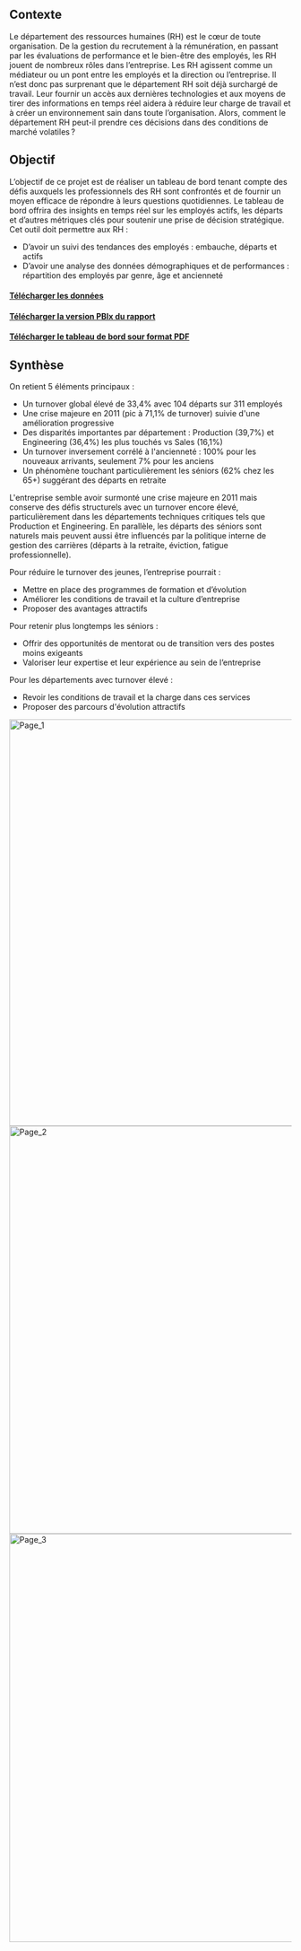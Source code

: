 ## Contexte
Le département des ressources humaines (RH) est le cœur de toute organisation. De la gestion du recrutement à la rémunération, en passant par les évaluations de performance et le bien-être des employés, les RH jouent de nombreux rôles dans l’entreprise. Les RH agissent comme un médiateur ou un pont entre les employés et la direction ou l’entreprise. Il n’est donc pas surprenant que le département RH soit déjà surchargé de travail. Leur fournir un accès aux dernières technologies et aux moyens de tirer des informations en temps réel aidera à réduire leur charge de travail et à créer un environnement sain dans toute l’organisation.
Alors, comment le département RH peut-il prendre ces décisions dans des conditions de marché volatiles ? 

## Objectif
L’objectif de ce projet est de réaliser un tableau de bord tenant compte des défis auxquels les professionnels des RH sont confrontés et de fournir un moyen efficace de répondre à leurs questions quotidiennes.  Le tableau de bord offrira des insights en temps réel sur les employés actifs, les départs et d’autres métriques clés pour soutenir une prise de décision stratégique. 
Cet outil doit permettre aux RH : 
-	D’avoir  un suivi des tendances des employés : embauche, départs et actifs
-	D’avoir une analyse des données démographiques et de performances : répartition des employés par genre, âge et ancienneté

#### [Télécharger les données](https://github.com/Hines98/HR-Analysis_PBI_project/blob/main/HR-Data.xlsx)
#### [Télécharger la version PBIx du rapport](https://github.com/Hines98/Analyse_donnees_RH_PBI/blob/main/Report_HR_Analysis.pbix)
#### [Télécharger le tableau de bord sour format PDF](https://github.com/Hines98/Analyse_donnees_RH_PBI/blob/main/HR%20Analysis%20Dashboard.pdf)


## Synthèse
On retient 5 éléments principaux :
- Un turnover global élevé de 33,4% avec 104 départs sur 311 employés
- Une crise majeure en 2011 (pic à 71,1% de turnover) suivie d'une amélioration progressive
- Des disparités importantes par département : Production (39,7%) et Engineering (36,4%) les plus touchés vs Sales (16,1%)
- Un turnover inversement corrélé à l'ancienneté : 100% pour les nouveaux arrivants, seulement 7% pour les anciens
- Un phénomène touchant particulièrement les séniors (62% chez les 65+) suggérant des départs en retraite

L'entreprise semble avoir surmonté une crise majeure en 2011 mais conserve des défis structurels avec un turnover encore élevé, particulièrement dans les départements techniques critiques tels que Production et Engineering. En parallèle, les départs des séniors sont naturels mais peuvent aussi être influencés par la politique interne de gestion des carrières (départs à la retraite, éviction, fatigue professionnelle).

Pour réduire le turnover des jeunes, l’entreprise pourrait :
- Mettre en place des programmes de formation et d’évolution
- Améliorer les conditions de travail et la culture d’entreprise
- Proposer des avantages attractifs
  
Pour retenir plus longtemps les séniors :
- Offrir des opportunités de mentorat ou de transition vers des postes moins exigeants
- Valoriser leur expertise et leur expérience au sein de l’entreprise

Pour les départements avec turnover élevé :
- Revoir les conditions de travail et la charge dans ces services
- Proposer des parcours d'évolution attractifs

<img width="1290" height="725" alt="Page_1" src="https://github.com/user-attachments/assets/21c45a87-88a2-4e06-83b5-07590209acc7" />
<img width="1292" height="727" alt="Page_2" src="https://github.com/user-attachments/assets/4480b65e-3cd5-4205-8601-49d6c6e081c6" />
<img width="1292" height="728" alt="Page_3" src="https://github.com/user-attachments/assets/453d234d-4d1d-4b73-99d5-e63ba701d14f" />







